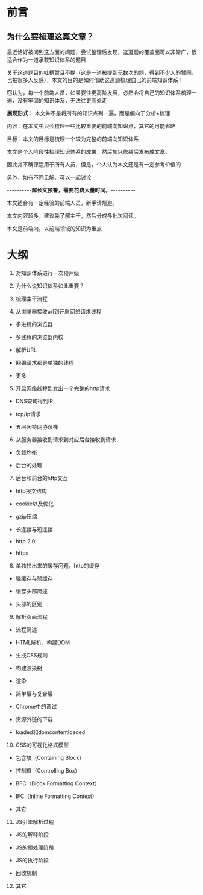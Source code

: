 # 前言
## 为什么要梳理这篇文章？
最近恰好被问到这方面的问题，尝试整理后发现，这道题的覆盖面可以非常广，很适合作为一道承载知识体系的题目

关于这道题目的吐槽暂且不提（这是一道被提到无数次的题，得到不少人的赞同，也被很多人反感），本文的目的是如何借助这道题梳理自己的前端知识体系！

窃认为，每一个前端人员，如果要往更高阶发展，必然会将自己的知识体系梳理一遍，没有牢固的知识体系，无法往更高处走

**展现形式：**
本文并不是将所有的知识点列一遍，而是偏向于分析+梳理

内容：在本文中只会梳理一些比较重要的前端向知识点，其它的可能省略

目标：本文的目标是梳理一个较为完整的前端向知识体系

本文是个人阶段性梳理知识体系的成果，然后加以修缮后发布成文章，

因此并不确保适用于所有人员，但是，个人认为本文还是有一定参考价值的

另外，如有不同见解，可以一起讨论

**----------超长文预警，需要花费大量时间。----------**

本文适合有一定经验的前端人员，新手请规避。

本文内容超多，建议先了解主干，然后分成多批次阅读。

本文是前端向，以前端领域的知识为重点

# 大纲
1. 对知识体系进行一次预评级


2. 为什么说知识体系如此重要？


3. 梳理主干流程


4. 从浏览器接收url到开启网络请求线程


* 多进程的浏览器


* 多线程的浏览器内核


* 解析URL


* 网络请求都是单独的线程


* 更多




5. 开启网络线程到发出一个完整的http请求


* DNS查询得到IP


* tcp/ip请求


* 五层因特网协议栈




6. 从服务器接收到请求到对应后台接收到请求


* 负载均衡


* 后台的处理




7. 后台和前台的http交互


* http报文结构


* cookie以及优化


* gzip压缩


* 长连接与短连接


* http 2.0


* https




8. 单独拎出来的缓存问题，http的缓存


* 强缓存与弱缓存


* 缓存头部简述


* 头部的区别




9. 解析页面流程


* 流程简述


* HTML解析，构建DOM


* 生成CSS规则


* 构建渲染树


* 渲染


* 简单层与复合层


* Chrome中的调试


* 资源外链的下载


* loaded和domcontentloaded




10. CSS的可视化格式模型


* 包含块（Containing Block）


* 控制框（Controlling Box）


* BFC（Block Formatting Context）


* IFC（Inline Formatting Context）


* 其它




11. JS引擎解析过程


* JS的解释阶段


* JS的预处理阶段


* JS的执行阶段


* 回收机制




12. 其它

